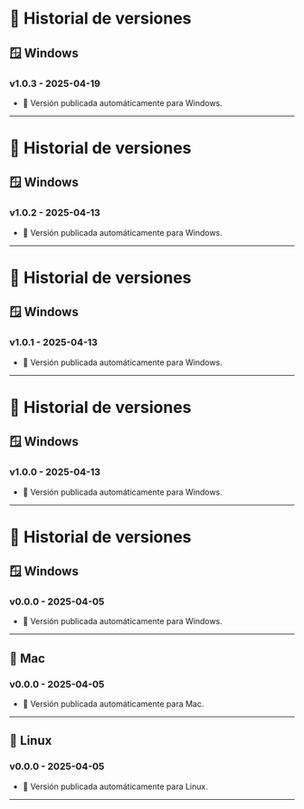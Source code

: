 # 📜 Historial de versiones

## 🪟 Windows
### v1.0.3 - 2025-04-19
- 🚀 Versión publicada automáticamente para Windows.

---

# 📜 Historial de versiones

## 🪟 Windows
### v1.0.2 - 2025-04-13
- 🚀 Versión publicada automáticamente para Windows.

---

# 📜 Historial de versiones

## 🪟 Windows
### v1.0.1 - 2025-04-13
- 🚀 Versión publicada automáticamente para Windows.

---

# 📜 Historial de versiones

## 🪟 Windows
### v1.0.0 - 2025-04-13
- 🚀 Versión publicada automáticamente para Windows.

---

# 📜 Historial de versiones

## 🪟 Windows
### v0.0.0 - 2025-04-05
- 🚀 Versión publicada automáticamente para Windows.

---

## 🍎 Mac
### v0.0.0 - 2025-04-05
- 🚀 Versión publicada automáticamente para Mac.

---

## 🐧 Linux
### v0.0.0 - 2025-04-05
- 🚀 Versión publicada automáticamente para Linux.

---


